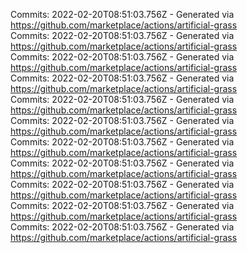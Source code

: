 Commits: 2022-02-20T08:51:03.756Z - Generated via https://github.com/marketplace/actions/artificial-grass
<br>
Commits: 2022-02-20T08:51:03.756Z - Generated via https://github.com/marketplace/actions/artificial-grass
<br>
Commits: 2022-02-20T08:51:03.756Z - Generated via https://github.com/marketplace/actions/artificial-grass
<br>
Commits: 2022-02-20T08:51:03.756Z - Generated via https://github.com/marketplace/actions/artificial-grass
<br>
Commits: 2022-02-20T08:51:03.756Z - Generated via https://github.com/marketplace/actions/artificial-grass
<br>
Commits: 2022-02-20T08:51:03.756Z - Generated via https://github.com/marketplace/actions/artificial-grass
<br>
Commits: 2022-02-20T08:51:03.756Z - Generated via https://github.com/marketplace/actions/artificial-grass
<br>
Commits: 2022-02-20T08:51:03.756Z - Generated via https://github.com/marketplace/actions/artificial-grass
<br>
Commits: 2022-02-20T08:51:03.756Z - Generated via https://github.com/marketplace/actions/artificial-grass
<br>
Commits: 2022-02-20T08:51:03.756Z - Generated via https://github.com/marketplace/actions/artificial-grass
<br>
Commits: 2022-02-20T08:51:03.756Z - Generated via https://github.com/marketplace/actions/artificial-grass
<br>
